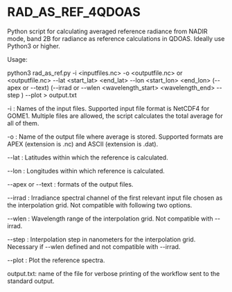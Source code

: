 # RAD_AS_REF_4QDOAS

Python script for calculating averaged reference radiance from NADIR mode, band 2B for radiance as reference calculations in QDOAS.  Ideally use Python3 or higher.

Usage:

python3 rad_as_ref.py -i <inputfiles.nc> -o <outputfile.nc> or <outputfile.nc> --lat <start_lat> <end_lat> --lon <start_lon> <end_lon> (--apex or --text) (--irrad or --wlen <wavelength_start> <wavelength_end> --step <step>) --plot > output.txt

-i : Names of the input files. Supported input file format is NetCDF4 for GOME1. Multiple files are allowed, the script calculates the total average for all of them.

-o : Name of the output file where average is stored. Supported formats are APEX (extension is .nc) and ASCII (extension is .dat).

--lat : Latitudes within which the reference is calculated.

--lon : Longitudes within which reference is calculated.

--apex or --text : formats of the output files.

--irrad : Irradiance spectral channel of the first relevant input file chosen as the interpolation grid. Not compatible with following two options.

--wlen : Wavelength range of the interpolation grid. Not compatible with --irrad.

--step : Interpolation step in nanometers for the interpolation grid. Necessary if --wlen defined and not compatible with --irrad.

--plot : Plot the reference spectra.

output.txt: name of the file for verbose printing of the workflow sent to the standard output.
